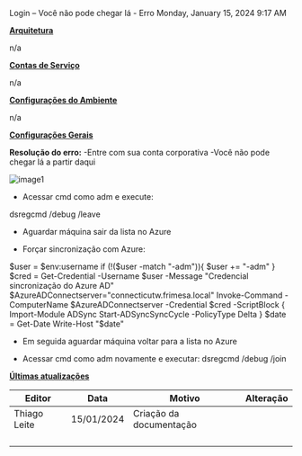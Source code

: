 Login – Você não pode chegar lá - Erro
Monday, January 15, 2024
9:17 AM

**<u>Arquitetura</u>**

n/a

**<u>Contas de Serviço</u>**

n/a

**<u>Configurações do Ambiente</u>**

n/a

**<u>Configurações Gerais</u>**

**Resolução do erro:**
-Entre com sua conta corporativa
-Você não pode chegar lá a partir daqui

![image1](../../../_resources/image1-7.png)

- Acessar cmd como adm e execute:

dsregcmd /debug /leave

- Aguardar máquina sair da lista no Azure

- Forçar sincronização com Azure:

\$user = \$env:username
if (!(\$user -match "-adm")){
\$user += "-adm"
}
\$cred = Get-Credential -Username \$user -Message "Credencial sincronização do Azure AD"
\$AzureADConnectserver="connecticutw.frimesa.local"
Invoke-Command -ComputerName \$AzureADConnectserver -Credential \$cred -ScriptBlock {
Import-Module ADSync
Start-ADSyncSyncCycle -PolicyType Delta
}
\$date = Get-Date
Write-Host "\$date"

- Em seguida aguardar máquina voltar para a lista no Azure

- Acessar cmd como adm novamente e executar:
dsregcmd /debug /join

**<u>Últimas atualizações</u>**  

| Editor       | Data       | Motivo                  | Alteração |
|--------------|------------|-------------------------|-----------|
| Thiago Leite | 15/01/2024 | Criação da documentação |          |
|              |            |                         |           |
|              |            |                         |           |
|              |            |                         |           |
|              |            |                         |           |

